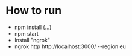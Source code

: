 # How to run

- npm install (...)
- npm start
- Install "ngrok"
- ngrok http http://localhost:3000/ --region eu